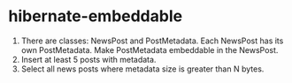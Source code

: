 # hibernate-embeddable

1. There are classes: NewsPost and PostMetadata. Each NewsPost has its own PostMetadata. 
Make PostMetadata embeddable in the NewsPost.
1. Insert at least 5 posts with metadata.
1. Select all news posts where metadata size is greater than N bytes.

